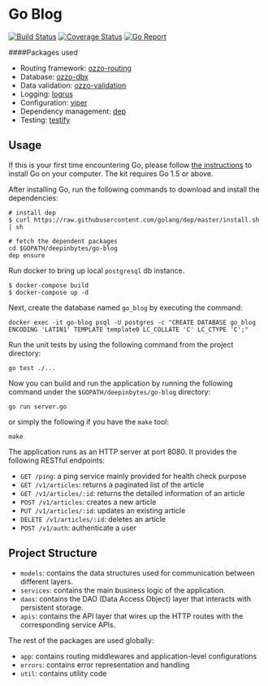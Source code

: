 # Go Blog

[![Build Status](https://travis-ci.org/deepinbytes/go-blog.svg?branch=master)](https://travis-ci.org/deepinbytes/go-blog)
[![Coverage Status](https://coveralls.io/repos/github/deepinbytes/go-blog/badge.svg?branch=master)](https://coveralls.io/github/deepinbytes/go-blog?branch=master)
[![Go Report](https://goreportcard.com/badge/github.com/deepinbytes/go-blog)](https://goreportcard.com/report/github.com/deepinbytes/go-blog)


####Packages used 

* Routing framework: [ozzo-routing](https://github.com/go-ozzo/ozzo-routing)
* Database: [ozzo-dbx](https://github.com/go-ozzo/ozzo-dbx)
* Data validation: [ozzo-validation](https://github.com/go-ozzo/ozzo-validation)
* Logging: [logrus](https://github.com/Sirupsen/logrus)
* Configuration: [viper](https://github.com/spf13/viper)
* Dependency management: [dep](https://github.com/golang/dep)
* Testing: [testify](https://github.com/stretchr/testify)


## Usage

If this is your first time encountering Go, please follow [the instructions](https://golang.org/doc/install) to
install Go on your computer. The kit requires Go 1.5 or above.

After installing Go, run the following commands to download and install the dependencies:

```shell
# install dep
$ curl https://raw.githubusercontent.com/golang/dep/master/install.sh | sh

# fetch the dependent packages
cd $GOPATH/deepinbytes/go-blog
dep ensure
```

Run docker to bring up local `postgresql` db instance.

```
$ docker-compose build
$ docker-compose up -d
```

Next, create the database named `go_blog` by executing the command:

```
docker exec -it go-blog psql -U postgres -c "CREATE DATABASE go_blog ENCODING 'LATIN1' TEMPLATE template0 LC_COLLATE 'C' LC_CTYPE 'C';"
```

Run the unit tests by using the following command from the project directory:
```
go test ./...
```


Now you can build and run the application by running the following command under the
`$GOPATH/deepinbytes/go-blog` directory:

```shell
go run server.go
```

or simply the following if you have the `make` tool:

```shell
make
```

The application runs as an HTTP server at port 8080. It provides the following RESTful endpoints:

* `GET /ping`: a ping service mainly provided for health check purpose
* `GET /v1/articles`: returns a paginated list of the article
* `GET /v1/articles/:id`: returns the detailed information of an article
* `POST /v1/articles`: creates a new article
* `PUT /v1/articles/:id`: updates an existing article
* `DELETE /v1/articles/:id`: deletes an article
* `POST /v1/auth`: authenticate a user 

## Project Structure


* `models`: contains the data structures used for communication between different layers.
* `services`: contains the main business logic of the application.
* `daos`: contains the DAO (Data Access Object) layer that interacts with persistent storage.
* `apis`: contains the API layer that wires up the HTTP routes with the corresponding service APIs.

The rest of the packages are used globally:
 
* `app`: contains routing middlewares and application-level configurations
* `errors`: contains error representation and handling
* `util`: contains utility code

